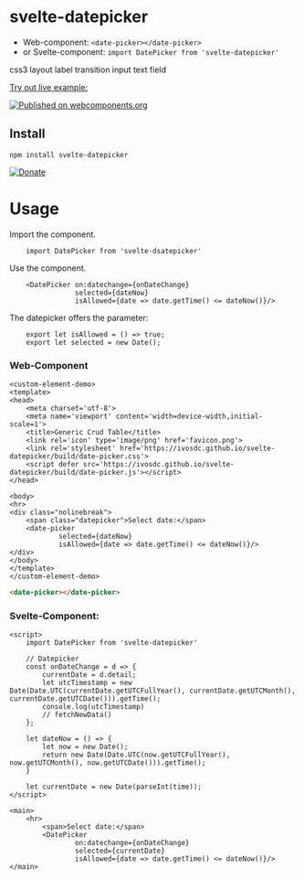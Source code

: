 # svelte-datepicker
- Web-component: `<date-picker></date-picker>`
- or Svelte-component: `import DatePicker from 'svelte-datepicker'`

css3 layout label transition input text field

[Try out live example:](https://ivosdc.github.io/svelte-datepicker/ "GeneralCrudTable Example")

[![Published on webcomponents.org](https://img.shields.io/badge/webcomponents.org-published-blue.svg)](https://www.webcomponents.org/element/svelte-datepicker)

## Install

```
npm install svelte-datepicker
```

[![Donate](https://github.com/ivosdc/svelte-generic-crud-table/raw/master/assets/donate.gif)](https://www.paypal.com/cgi-bin/webscr?cmd=_s-xclick&hosted_button_id=7V5M288MUT7GE&source=url)


# Usage
Import the component.
```
    import DatePicker from 'svelte-dsatepicker'
```

Use the component.
```
    <DatePicker on:datechange={onDateChange}
                selected={dateNow}
                isAllowed={date => date.getTime() <= dateNow()}/>
```

The datepicker offers the parameter:
```
    export let isAllowed = () => true;
    export let selected = new Date();
```

### Web-Component
```
<custom-element-demo>
<template>
<head>
    <meta charset='utf-8'>
    <meta name='viewport' content='width=device-width,initial-scale=1'>
    <title>Generic Crud Table</title>
    <link rel='icon' type='image/png' href='favicon.png'>
    <link rel='stylesheet' href='https://ivosdc.github.io/svelte-datepicker/build/date-picker.css'>
    <script defer src='https://ivosdc.github.io/svelte-datepicker/build/date-picker.js'></script>
</head>

<body>
<hr>
<div class="nolinebreak">
    <span class="datepicker">Select date:</span>
    <date-picker
            selected={dateNow}
            isAllowed={date => date.getTime() <= dateNow()}/>
</div>
</body>
</template>
</custom-element-demo>
```

```html
<date-picker></date-picker>
```


###  Svelte-Component:
```
<script>
    import DatePicker from 'svelte-datepicker'

    // Datepicker
    const onDateChange = d => {
        currentDate = d.detail;
        let utcTimestamp = new Date(Date.UTC(currentDate.getUTCFullYear(), currentDate.getUTCMonth(), currentDate.getUTCDate())).getTime();
        console.log(utcTimestamp)
        // fetchNewData()
    };

    let dateNow = () => {
        let now = new Date();
        return new Date(Date.UTC(now.getUTCFullYear(), now.getUTCMonth(), now.getUTCDate())).getTime();
    }

    let currentDate = new Date(parseInt(time));
</script>

<main>
    <hr>
        <span>Select date:</span>
        <DatePicker
                on:datechange={onDateChange}
                selected={currentDate}
                isAllowed={date => date.getTime() <= dateNow()}/>
</main>

```
